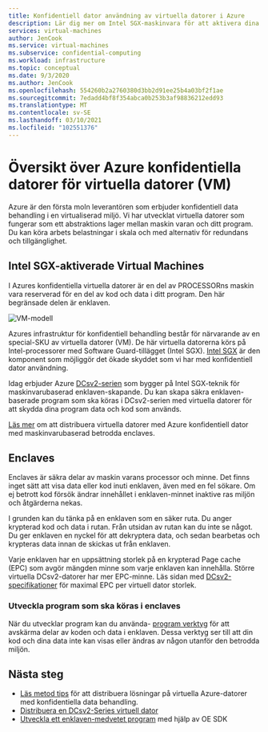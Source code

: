 ```yaml
---
title: Konfidentiell dator användning av virtuella datorer i Azure
description: Lär dig mer om Intel SGX-maskinvara för att aktivera dina konfidentiella arbets belastningar.
services: virtual-machines
author: JenCook
ms.service: virtual-machines
ms.subservice: confidential-computing
ms.workload: infrastructure
ms.topic: conceptual
ms.date: 9/3/2020
ms.author: JenCook
ms.openlocfilehash: 554260b2a2760380d3bb2d91ee25b4a03bf2f1ae
ms.sourcegitcommit: 7edadd4bf8f354abca0b253b3af98836212edd93
ms.translationtype: MT
ms.contentlocale: sv-SE
ms.lasthandoff: 03/10/2021
ms.locfileid: "102551376"
---
```

# <a name="azure-confidential-computing-virtual-machines-vms-overview"></a>Översikt över Azure konfidentiella datorer för virtuella datorer (VM)


Azure är den första moln leverantören som erbjuder konfidentiell data behandling i en virtualiserad miljö. Vi har utvecklat virtuella datorer som fungerar som ett abstraktions lager mellan maskin varan och ditt program. Du kan köra arbets belastningar i skala och med alternativ för redundans och tillgänglighet.  

## <a name="intel-sgx-enabled-virtual-machines"></a>Intel SGX-aktiverade Virtual Machines

I Azures konfidentiella virtuella datorer är en del av PROCESSORns maskin vara reserverad för en del av kod och data i ditt program. Den här begränsade delen är enklaven. 

![VM-modell](media/overview/hardware-backed-enclave.png)

Azures infrastruktur för konfidentiell behandling består för närvarande av en special-SKU av virtuella datorer (VM). De här virtuella datorerna körs på Intel-processorer med Software Guard-tillägget (Intel SGX). [Intel SGX](https://intel.com/sgx) är den komponent som möjliggör det ökade skyddet som vi har med konfidentiell dator användning. 

Idag erbjuder Azure [DCsv2-serien](../virtual-machines/dcv2-series.md) som bygger på Intel SGX-teknik för maskinvarubaserad enklaven-skapande. Du kan skapa säkra enklaven-baserade program som ska köras i DCsv2-serien med virtuella datorer för att skydda dina program data och kod som används. 

[Läs mer](virtual-machine-solutions.md) om att distribuera virtuella datorer med Azure konfidentiell dator med maskinvarubaserad betrodda enclaves.

## <a name="enclaves"></a>Enclaves

Enclaves är säkra delar av maskin varans processor och minne. Det finns inget sätt att visa data eller kod inuti enklaven, även med en fel sökare. Om ej betrott kod försök ändrar innehållet i enklaven-minnet inaktive ras miljön och åtgärderna nekas.

I grunden kan du tänka på en enklaven som en säker ruta. Du anger krypterad kod och data i rutan. Från utsidan av rutan kan du inte se något. Du ger enklaven en nyckel för att dekryptera data, och sedan bearbetas och krypteras data innan de skickas ut från enklaven.

Varje enklaven har en uppsättning storlek på en krypterad Page cache (EPC) som avgör mängden minne som varje enklaven kan innehålla. Större virtuella DCsv2-datorer har mer EPC-minne. Läs sidan med [DCsv2-specifikationer](../virtual-machines/dcv2-series.md) för maximal EPC per virtuell dator storlek.



### <a name="developing-applications-to-run-inside-enclaves"></a>Utveckla program som ska köras i enclaves
När du utvecklar program kan du använda- [program verktyg](application-development.md) för att avskärma delar av koden och data i enklaven. Dessa verktyg ser till att din kod och dina data inte kan visas eller ändras av någon utanför den betrodda miljön. 

## <a name="next-steps"></a>Nästa steg
- [Läs metod tips](virtual-machine-solutions.md) för att distribuera lösningar på virtuella Azure-datorer med konfidentiella data behandling.
- [Distribuera en DCsv2-Series virtuell dator](quick-create-portal.md)
- [Utveckla ett enklaven-medvetet program](application-development.md) med hjälp av OE SDK